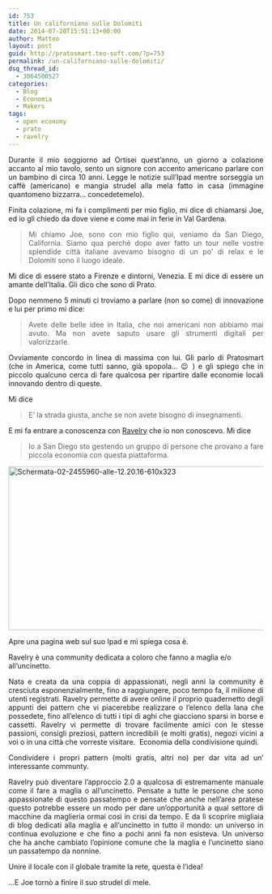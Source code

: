 ```yaml
---
id: 753
title: Un californiano sulle Dolomiti
date: 2014-07-28T15:51:13+00:00
author: Matteo
layout: post
guid: http://pratosmart.teo-soft.com/?p=753
permalink: /un-californiano-sulle-dolomiti/
dsq_thread_id:
  - 3064500527
categories:
  - Blog
  - Economia
  - Makers
tags:
  - open economy
  - prato
  - ravelry
---
```

<p style="text-align: justify;">
  Durante il mio soggiorno ad Ortisei quest&#8217;anno, un giorno a colazione accanto al mio tavolo, sento un signore con accento americano parlare con un bambino di circa 10 anni. Legge le notizie sull&#8217;Ipad mentre sorseggia un caffè (americano) e mangia strudel alla mela fatto in casa (immagine quantomeno bizzarra&#8230; concedetemelo).
</p>

<p style="text-align: justify;">
  Finita colazione, mi fa i complimenti per mio figlio, mi dice di chiamarsi Joe, ed io gli chiedo da dove viene e come mai in ferie in Val Gardena.
</p>

> <p style="text-align: justify;">
>   Mi chiamo Joe, sono con mio figlio qui, veniamo da San Diego, California. Siamo qua perché dopo aver fatto un tour nelle vostre splendide città italiane avevamo bisogno di un po&#8217; di relax e le Dolomiti sono il luogo ideale.
> </p>

<p style="text-align: justify;">
  Mi dice di essere stato a Firenze e dintorni, Venezia. E mi dice di essere un amante dell&#8217;Italia. Gli dico che sono di Prato.
</p>

<p style="text-align: justify;">
  Dopo nemmeno 5 minuti ci troviamo a parlare (non so come) di innovazione e lui per primo mi dice:
</p>

> <p style="text-align: justify;">
>   Avete delle belle idee in Italia, che noi americani non abbiamo mai avuto. Ma non avete saputo usare gli strumenti digitali per valorizzarle.
> </p>

<p style="text-align: justify;">
  Ovviamente concordo in linea di massima con lui. Gli parlo di Pratosmart (che in America, come tutti sanno, già spopola&#8230; 😉 ) e gli spiego che in piccolo qualcuno cerca di fare qualcosa per ripartire dalle economie locali innovando dentro di queste.
</p>

<p style="text-align: justify;">
  Mi dice
</p>

> <p style="text-align: justify;">
>   E&#8217; la strada giusta, anche se non avete bisogno di insegnamenti.
> </p>

<p style="text-align: justify;">
  E mi fa entrare a conoscenza con <a href="https://www.ravelry.com/account/login" target="_blank">Ravelry</a> che io non conoscevo. Mi dice
</p>

> <p style="text-align: justify;">
>   Io a San Diego sto gestendo un gruppo di persone che provano a fare piccola economia con questa piattaforma.
> </p>

[<img class="size-full wp-image-755 alignright" src="http://pratosmart.teo-soft.com/wp-content/uploads/2014/07/Schermata-02-2455960-alle-12.20.16-610x323.png" alt="Schermata-02-2455960-alle-12.20.16-610x323" width="610" height="323" />](http://pratosmart.teo-soft.com/wp-content/uploads/2014/07/Schermata-02-2455960-alle-12.20.16-610x323.png)

Apre una pagina web sul suo Ipad e mi spiega cosa è.

Ravelry è una community dedicata a coloro che fanno a maglia e/o all’uncinetto.

<p style="text-align: justify;">
  Nata e creata da una coppia di appassionati, negli anni la community è cresciuta esponenzialmente, fino a raggiungere, poco tempo fa, il milione di utenti registrati. Ravelry permette di avere online il proprio quadernetto degli appunti dei pattern che vi piacerebbe realizzare o l’elenco della lana che possedete, fino all’elenco di tutti i tipi di aghi che giacciono sparsi in borse e cassetti. Ravelry vi permette di trovare facilmente amici con le stesse passioni, consigli preziosi, pattern incredibili (e molti gratis), negozi vicini a voi o in una città che vorreste visitare.  Economia della condivisione quindi.
</p>

<p style="text-align: justify;">
  Condividere i propri pattern (molti gratis, altri no) per dar vita ad un&#8217; interessante communty.
</p>

<p style="text-align: justify;">
  Ravelry può diventare l’approccio 2.0 a qualcosa di estremamente manuale come il fare a maglia o all’uncinetto. Pensate a tutte le persone che sono appassionate di questo passatempo e pensate che anche nell&#8217;area pratese questo potrebbe essere un modo per dare un&#8217;opportunità a qual settore di macchine da maglieria ormai così in crisi da tempo. E da lì scoprire migliaia di blog dedicati alla maglia e all’uncinetto in tutto il mondo: un universo in continua evoluzione e che fino a pochi anni fa non esisteva. Un universo che ha anche cambiato l’opinione comune che la maglia e l’uncinetto siano un passatempo da nonnine.
</p>

<p style="text-align: justify;">
  Unire il locale con il globale tramite la rete, questa è l&#8217;idea!
</p>

<p style="text-align: justify;">
  &#8230;E Joe tornò a finire il suo strudel di mele.
</p>

&nbsp;